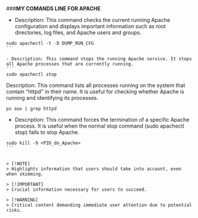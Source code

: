 ###**MY COMANDS LINE FOR APACHE**

- Description: This command checks the current running Apache configuration and displays important information such as root directories, log files, and Apache users and groups.
````
sudo apachectl -t -D DUMP_RUN_CFG
```

- Description: This command stops the running Apache service. It stops all Apache processes that are currently running.
```
sudo apachectl stop
````

Description: This command lists all processes running on the system that contain "httpd" in their name. It is useful for checking whether Apache is running and identifying its processes.
```
ps aux | grep httpd
```

- Description: This command forces the termination of a specific Apache process. It is useful when the normal stop command (sudo apachectl stop) fails to stop Apache.
````
sudo kill -9 <PID_do_Apache>
```


> [!NOTE]
> Highlights information that users should take into account, even when skimming.

> [!IMPORTANT]
> Crucial information necessary for users to succeed.

> [!WARNING]
> Critical content demanding immediate user attention due to potential risks.
